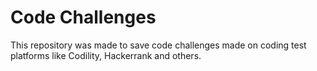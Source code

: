 # Code Challenges

This repository was made to save code challenges made on coding test platforms like Codility, Hackerrank and others.